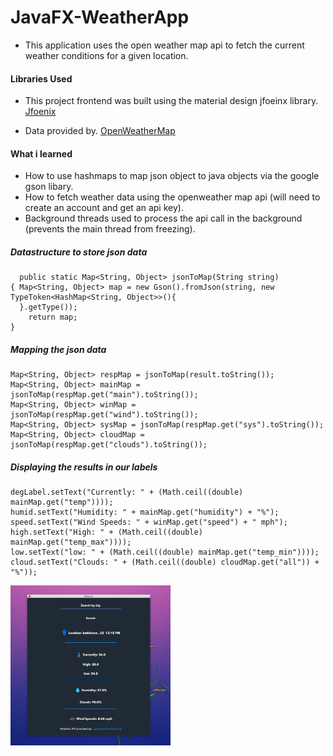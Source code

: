 # JavaFX-WeatherApp

* This application uses the open weather map api to fetch the current weather conditions for a given location.

 #### Libraries Used

* This project frontend was built using the material design jfoeinx library. 
  [Jfoenix](http://www.jfoenix.com/index.html#start)


* Data provided by.
[OpenWeatherMap](https://openweathermap.org)

#### What i learned

* How to use hashmaps to map json object to java objects via the google gson libary.
* How to fetch weather data using the openweather map api (will need to create an account and get an api key).
* Background threads used to process the api call in the background (prevents the main thread from freezing).

##### Datastructure to store json data
```
  public static Map<String, Object> jsonToMap(String string) 
{ Map<String, Object> map = new Gson().fromJson(string, new TypeToken<HashMap<String, Object>>(){
  }.getType());
    return map; 
}
 ```
 
##### Mapping the json data
```
Map<String, Object> respMap = jsonToMap(result.toString());
Map<String, Object> mainMap = jsonToMap(respMap.get("main").toString());
Map<String, Object> winMap = jsonToMap(respMap.get("wind").toString());
Map<String, Object> sysMap = jsonToMap(respMap.get("sys").toString());
Map<String, Object> cloudMap = jsonToMap(respMap.get("clouds").toString());
```
##### Displaying the results in our labels

```
degLabel.setText("Currently: " + (Math.ceil((double) mainMap.get("temp"))));
humid.setText("Humidity: " + mainMap.get("humidity") + "%");
speed.setText("Wind Speeds: " + winMap.get("speed") + " mph");
high.setText("High: " + (Math.ceil((double) mainMap.get("temp_max"))));
low.setText("low: " + (Math.ceil((double) mainMap.get("temp_min"))));
cloud.setText("Clouds: " + (Math.ceil((double) cloudMap.get("all")) + "%"));
```

<img src="https://github.com/shavar67/JavaFX-WeatherApp/blob/master/src/com/shavar/weather/sample/weatherApp.jpg" width="256" height="256" title="Weather app">
